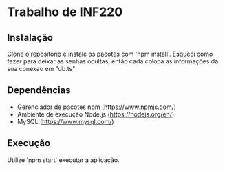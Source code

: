# Trabalho de INF220

## Instalação
Clone o repositório e instale os pacotes com 'npm install'.
Esqueci como fazer para deixar as senhas ocultas, então cada coloca as informações da sua conexao em "db.ts"

## Dependências
* Gerenciador de pacotes npm (https://www.npmjs.com/)
* Ambiente de execução Node.js (https://nodejs.org/en/)
* MySQL (https://www.mysql.com/)

## Execução
Utilize 'npm start' executar a aplicação.
